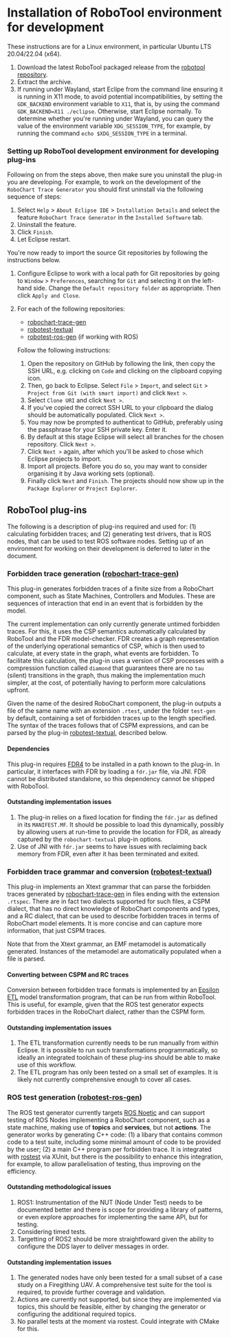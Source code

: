 # Installation of RoboTool environment for development
These instructions are for a Linux environment, in particular Ubuntu LTS 20.04/22.04 (x64).

1. Download the latest RoboTool packaged release from the [robotool repository](https://github.com/UoY-RoboStar/robotool/releases).
2. Extract the archive.
3. If running under Wayland, start Eclipe from the command line ensuring it is running in X11 mode, to avoid potential incompatibilities,
   by setting the `GDK_BACKEND` environment variable to `X11`, that is, by using the command `GDK_BACKEND=X11 ./eclipse`. Otherwise, start Eclipse normally. To
   determine whether you're running under Wayland, you can query the value of the environment variable `XDG_SESSION_TYPE`, for
   example, by running the command `echo $XDG_SESSION_TYPE` in a terminal.

### Setting up RoboTool development environment for developing plug-ins
Following on from the steps above, then make sure you uninstall the plug-in you are developing. For example,
to work on the development of the `RoboChart Trace Generator` you should first uninstall via the following sequence of steps:

1. Select `Help` > `About Eclipse IDE` > `Installation Details` and select the feature `RoboChart Trace Generator` in the
   `Installed Software` tab.
2. Uninstall the feature.
3. Click `Finish`.
4. Let Eclipse restart.

You're now ready to import the source Git repositories by following the instructions below.

1. Configure Eclipse to work with a local path for Git repositories by going to `Window` > `Preferences`, searching for `Git`
   and selecting it on the left-hand side. Change the `Default repository folder` as appropriate. Then click `Apply and Close`.
2. For each of the following repositories:
    * [robochart-trace-gen](https://github.com/UoY-RoboStar/robochart-trace-gen)
    * [robotest-textual](https://github.com/UoY-RoboStar/robotest-textual)
    * [robotest-ros-gen](https://github.com/UoY-RoboStar/robotest-ros-gen) (if working with ROS)

   Follow the following instructions:
    1. Open the repository on GitHub by following the link, then copy the SSH URL, e.g. clicking on `Code` and clicking on the
       clipboard copying icon.
    2. Then, go back to Eclipse. Select `File` > `Import`, and select `Git` > `Project from Git (with smart import)` and click `Next >`.
    3. Select `Clone URI` and click `Next >`.
    4. If you've copied the correct SSH URL to your clipboard the dialog should be automatically populated. Click `Next >`.
    5. You may now be prompted to authenticat to GitHub, preferably using the passphrase for your SSH private key. Enter it.
    6. By default at this stage Eclipse will select all branches for the chosen repository. Click `Next >`.
    7. Click `Next >` again, after which you'll be asked to chose which Eclipse projects to import.
    8. Import all projects. Before you do so, you may want to consider organising it by Java working sets (optional).
    9. Finally click `Next` and `Finish`. The projects should now show up in the `Package Explorer` or `Project Explorer`.

## RoboTool plug-ins
The following is a description of plug-ins required and used for: (1) calculating forbidden traces; and (2) 
generating test drivers, that is ROS nodes, that can be used to test ROS software nodes. Setting up of an
environment for working on their development is deferred to later in the document.

### Forbidden trace generation ([robochart-trace-gen](https://github.com/UoY-RoboStar/robochart-trace-gen))
This plug-in generates forbidden traces of a finite size from a RoboChart component, such as State Machines, 
Controllers and Modules. These are sequences of interaction that end in an event that is forbidden by the model.

The current implementation can only currently generate untimed forbidden traces. For this, it uses the CSP 
semantics automatically calculated by RoboTool and the FDR model-checker. FDR creates a graph representation of 
the underlying operational semantics of CSP, which is then used to calculate, at every state in the graph, 
what events are forbidden. To facilitate this calculation, the plug-in uses a version of CSP processes with a 
compression function called `diamond` that guarantees there are no `tau` (silent) transitions in the graph, 
thus making the implementation much simpler, at the cost, of potentially having to perform more calculations upfront.

Given the name of the desired RoboChart component, the plug-in outputs a file of the same name with an extension
`.rtest`, under the folder `test-gen` by default, containing a set of forbidden traces up to the length specified. The syntax of the traces follows that of CSPM expressions, and can be parsed by the plug-in
[robotest-textual](https://github.com/UoY-RoboStar/robotest-textual), described below.

#### Dependencies
This plug-in requires [FDR4](https://cocotec.io/fdr/) to be installed in a path known to the plug-in. 
In particular, it interfaces with FDR by loading a `fdr.jar` file, via JNI. FDR cannot be distributed 
standalone, so this dependency cannot be shipped with RoboTool.

#### Outstanding implementation issues
1. The plug-in relies on a fixed location for finding the `fdr.jar` as defined in its `MANIFEST.MF`. It should be possible to load this dynamically,
   possibly by allowing users at run-time to provide the location for FDR, as already captured by the `robochart-textual` plug-in options.
2. Use of JNI with `fdr.jar` seems to have issues with reclaiming back memory from FDR, even after it has been terminated and exited.

### Forbidden trace grammar and conversion ([robotest-textual](https://github.com/UoY-RoboStar/robotest-textual))
This plug-in implements an Xtext grammar that can parse the forbidden traces generated by [robochart-trace-gen](https://github.com/UoY-RoboStar/robochart-trace-gen/)
in files ending with the extension `.rtspec`. There are in fact two dialects supported for such files, a CSPM dialect, that has no direct 
knowledge of RoboChart components and types, and a RC dialect, that can be used to describe forbidden traces in terms of RoboChart model
elements. It is more concise and can capture more information, that just CSPM traces.

Note that from the Xtext grammar, an EMF metamodel is automatically generated. Instances of the metamodel are automatically 
populated when a file is parsed.

#### Converting between CSPM and RC traces
Conversion between forbidden trace formats is implemented by an [Epsilon](https://eclipse.dev/epsilon/) [ETL](https://eclipse.dev/epsilon/doc/etl/) 
model transformation program, that can be run from within RoboTool. This is useful, for example, given that the ROS test generator expects forbidden 
traces in the RoboChart dialect, rather than the CSPM form.

#### Outstanding implementation issues
1. The ETL transformation currently needs to be run manually from within Eclipse. It is possible to run such transformations programmatically,
   so ideally an integrated toolchain of these plug-ins should be able to make use of this workflow.
2. The ETL program has only been tested on a small set of examples. It is likely not currently comprehensive enough to cover all cases.

### ROS test generation ([robotest-ros-gen](https://github.com/UoY-RoboStar/robotest-ros-gen))
The ROS test generator currently targets [ROS Noetic](http://wiki.ros.org/noetic) and can support testing of ROS Nodes implementing a RoboChart component, such as
a state machine, making use of **topics** and **services**, but not **actions**. The generator works by generating C++ code: (1) a libary
that contains common code to a test suite, including some minimal amount of code to be provided by the user; (2) a main C++ program per
forbidden trace. It is integrated with [rostest](http://wiki.ros.org/rostest) via XUnit, but there is the possibility to enhance this integration, for example,
to allow parallelisation of testing, thus improving on the efficiency. 

#### Outstanding methodological issues
1. ROS1: Instrumentation of the NUT (Node Under Test) needs to be documented better and there is scope for providing a library of patterns,
or even explore approaches for implementing the same API, but for testing.
2. Considering timed tests.
3. Targetting of ROS2 should be more straightfoward given the ability to configure the DDS layer to deliver messages in order.

#### Outstanding implementation issues
1. The generated nodes have only been tested for a small subset of a case study on a Firegithing UAV. A comprehensive test suite for the
   tool is required, to provide further coverage and validation.
2. Actions are currently not supported, but since they are implemented via topics, this should be feasible, either by changing the generator
   or configuring the additional required topics.
4. No parallel tests at the moment via rostest. Could integrate with CMake for this.
